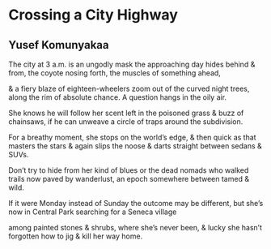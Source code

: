 # Crossing a City Highway
## Yusef Komunyakaa
The city at 3 a.m. is an ungodly mask
the approaching day hides behind
& from, the coyote nosing forth,
the muscles of something ahead,

& a fiery blaze of eighteen-wheelers
zoom out of the curved night trees,
along the rim of absolute chance.
A question hangs in the oily air.

She knows he will follow her scent
left in the poisoned grass & buzz
of chainsaws, if he can unweave
a circle of traps around the subdivision.

For a breathy moment, she stops
on the world’s edge, & then quick as that
masters the stars & again slips the noose
& darts straight between sedans & SUVs.

Don’t try to hide from her kind of blues
or the dead nomads who walked trails
now paved by wanderlust, an epoch
somewhere between tamed & wild.

If it were Monday instead of Sunday
the outcome may be different,
but she’s now in Central Park
searching for a Seneca village

among painted stones & shrubs,
where she’s never been, & lucky
she hasn’t forgotten how to jig
& kill her way home.